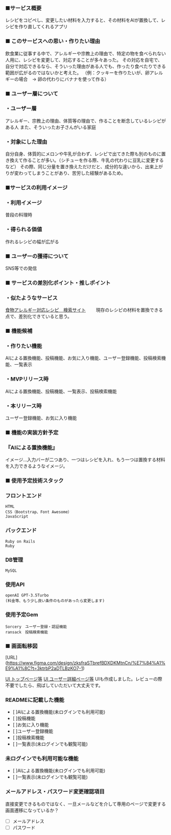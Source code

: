 ### ■サービス概要

レシピをコピペし、変更したい材料を入力すると、その材料をAIが置換して、レシピを作り直してくれるアプリ

### ■ このサービスへの思い・作りたい理由

飲食業に従事する中で、アレルギーや宗教上の理由で、特定の物を食べられない人用に、レシピを変更して、対応することが多々あった。
その対応を自宅で、自分で対応できるなら、そういった理由がある人でも、作ったり食べたりできる範囲が広がるのではないかと考えた。
（例：クッキーを作りたいが、卵アレルギーの場合　→ 卵の代わりにバナナを使って作る）

### ■ ユーザー層について

### ・ユーザー層

アレルギー、宗教上の理由、体質等の理由で、作ることを断念しているレシピがある人
また、そういったお子さんがいる家庭

### ・対象にした理由

自分自身、体質的にメロンや牛乳が合わず、レシピで出てきた際も別のものに置き換えて作ることが多い。（シチューを作る際、牛乳の代わりに豆乳に変更するなど）
その際、同じ分量を置き換えただけだと、成分的な違いから、出来上がりが変わってしまうことがあり、苦労した経験があるため。

### ■サービスの利用イメージ

### ・利用イメージ

普段の料理時

### ・得られる価値

作れるレシピの幅が広がる

### ■ ユーザーの獲得について

SNS等での発信

### ■ サービスの差別化ポイント・推しポイント

### ・似たようなサービス

[食物アレルギー対応レシピ　検索サイト](https://www.miraizaidan.or.jp/recipe/?pg=1　)
　　現存のレシピの材料を置換できる点で、差別化できていると思う。

### ■ 機能候補

### ・作りたい機能

AIによる置換機能、投稿機能、お気に入り機能、ユーザー登録機能、投稿検索機能、一覧表示

### ・MVPリリース時

AIによる置換機能、投稿機能、一覧表示、投稿検索機能

### ・本リリース時

ユーザー登録機能、お気に入り機能

### ■ 機能の実装方針予定

### 『AIによる置換機能』

イメージ…入力バーが二つあり、一つはレシピを入れ、もう一つは置換する材料を入力できるようなイメージ。

### ■ 使用予定技術スタック
### フロントエンド
	HTML
	CSS（Bootstrap、Font Awesome）
	JavaScript
### バックエンド
	Ruby on Rails
	Ruby
### DB管理
	MySQL
### 使用API
	openAI GPT-3.5Turbo
	(料金等、もう少し良い条件のものがあったら変更します)
### 使用予定Gem
	Sorcery　ユーザー登録・認証機能
	ransack　投稿検索機能
### ■ 画面転移図
[URL] (https://www.figma.com/design/zksfraSTbrefBDXDKMtnCn/%E7%84%A1%E9%A1%8C?t=3ktrbP2aDTLBzKO7-1)


[UI トップページ等](https://www.figma.com/design/e5QNg5V7Nrnx2xFc2poRmJ/%E7%84%A1%E9%A1%8C-(%E3%82%B3%E3%83%94%E3%83%BC)?t=3ktrbP2aDTLBzKO7-1)
[UI ユーザー詳細ページ等](https://www.figma.com/design/DSKwlTNhOocxjYB8yymlTr/%E7%84%A1%E9%A1%8C?t=xmpE1bq4K4YSLiFM-1)
UIも作成しました。レビューの際不要でしたら、飛ばしていただいて大丈夫です。

### READMEに記載した機能
- [ ]AIによる置換機能(未ログインでも利用可能)
- [ ]投稿機能
- [ ]お気に入り機能
- [ ]ユーザー登録機能
- [ ]投稿検索機能
- [ ]一覧表示(未ログインでも観覧可能)

### 未ログインでも利用可能な機能
- [ ]AIによる置換機能(未ログインでも利用可能)
- [ ]一覧表示(未ログインでも観覧可能)
### メールアドレス・パスワード変更確認項目
直接変更できるものではなく、一旦メールなどを介して専用のページで変更する画面遷移になっているか？
- [ ] メールアドレス
- [ ] パスワード
